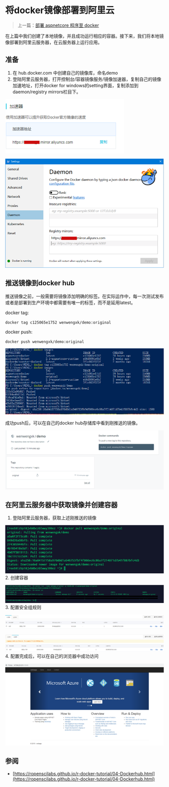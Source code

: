 # 将docker镜像部署到阿里云

>上一篇：[部署 aspnetcore 程序至 docker](/docs/docker/01.md)

在上篇中我们创建了本地镜像，并且成功运行相应的容器。接下来，我们将本地镜像部署到阿里云服务器，在云服务器上运行应用。

## 准备

1. 在 hub.docker.com 中创建自己的镜像库，命名demo
2. 登陆阿里云服务器，打开控制台/容器镜像服务/镜像加速器，复制自己的镜像加速地址，打开docker for windows的setting界面，复制添加到daemon/registry mirrors栏目下。

![image lost](./content/捕获18.PNG)

![image lost](./content/捕获17.PNG)

## 推送镜像到docker hub

推送镜像之前，一般需要将镜像添加明确的标签。在实际运作中，每一次测试发布或者是部署到生产环境中都需要有唯一的标签，而不是延用latest。

docker tag:

```code
docker tag c125065e1752 wenwengxk/demo:original
```

docker push:

```code
docker push wenwengxk/demo:original
```

![image lost](./content/捕获11.PNG)

成功push后，可以在自己的docker hub存储库中看到刚推送的镜像。

![image lost](./content/捕获12.PNG)

## 在阿里云服务器中获取镜像并创建容器

1. 登陆阿里云服务器，获取上述刚推送的镜像

![image lost](./content/捕获13.PNG)
2. 创建容器

![image lost](./content/捕获14.PNG)
3. 配置安全组规则

![image lost](./content/捕获15.PNG)

![image lost](./content/捕获16.PNG)
4. 配置完成后，可以在自己的浏览器中成功访问

![image lost](./content/捕获19.PNG)

## 参阅

- [https://ropenscilabs.github.io/r-docker-tutorial/04-Dockerhub.html](https://ropenscilabs.github.io/r-docker-tutorial/04-Dockerhub.html)
